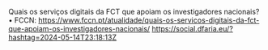 Quais os serviços digitais da FCT que apoiam os investigadores nacionais? • FCCN: https://www.fccn.pt/atualidade/quais-os-servicos-digitais-da-fct-que-apoiam-os-investigadores-nacionais/ https://social.dfaria.eu/?hashtag=2024-05-14T23:18:13Z